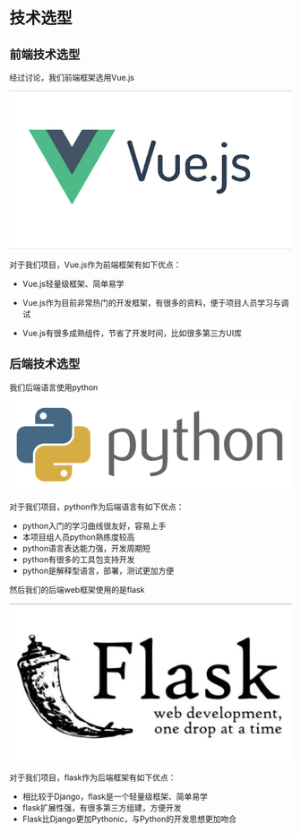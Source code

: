 # 技术选型

## 前端技术选型

经过讨论，我们前端框架选用Vue.js

![logo](logo.png)

对于我们项目，Vue.js作为前端框架有如下优点：

- Vue.js轻量级框架、简单易学

- Vue.js作为目前非常热门的开发框架，有很多的资料，便于项目人员学习与调试
- Vue.js有很多成熟组件，节省了开发时间，比如很多第三方UI库

## 后端技术选型

我们后端语言使用python

![logo1](logo1.png)

对于我们项目，python作为后端语言有如下优点：

- python入门的学习曲线很友好，容易上手
- 本项目组人员python熟练度较高
- python语言表达能力强，开发周期短
- python有很多的工具包支持开发
- python是解释型语言，部署，测试更加方便

然后我们的后端web框架使用的是flask

![logo2](logo2.png)

对于我们项目，flask作为后端框架有如下优点：

- 相比较于Django，flask是一个轻量级框架、简单易学
- flask扩展性强，有很多第三方组建，方便开发
- Flask比Django更加Pythonic，与Python的开发思想更加吻合